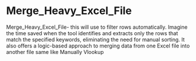 # Merge_Heavy_Excel_File
Merge_Heavy_Excel_File- this will use to filter rows automatically. Imagine the time saved when the tool identifies and extracts only the rows that match the specified keywords, eliminating the need for manual sorting.  It also offers a logic-based approach to merging data from one Excel file into another file same like Manually Vlookup 
